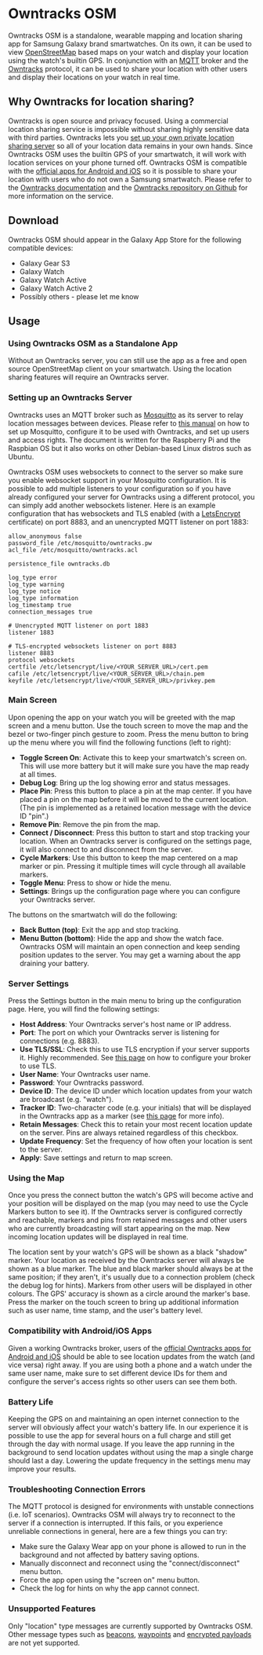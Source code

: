 # Owntracks OSM
Owntracks OSM is a standalone, wearable mapping and location sharing app for Samsung Galaxy brand smartwatches. On its own, it can be used to view [OpenStreetMap](https://www.openstreetmap.org) based maps on your watch and display your location using the watch's builtin GPS. In conjunction with an [MQTT](https://mqtt.org) broker and the [Owntracks](https://owntracks.org) protocol, it can be used to share your location with other users and display their locations on your watch in real time.

## Why Owntracks for location sharing?
Owntracks is open source and privacy focused. Using a commercial location sharing service is impossible without sharing highly sensitive data with third parties. Owntracks lets you [set up your own private location sharing server](https://owntracks.org/booklet/guide/broker) so all of your location data remains in your own hands. Since Owntracks OSM uses the builtin GPS of your smartwatch, it will work with location services on your phone turned off. Owntracks OSM is compatible with the [official apps for Android and iOS](https://owntracks.org/booklet/guide/apps) so it is possible to share your location with users who do not own a Samsung smartwatch. Please refer to the [Owntracks documentation](https://owntracks.org/booklet) and the [Owntracks repository on Github](https://github.com/owntracks) for more information on the service.

## Download
Owntracks OSM should appear in the Galaxy App Store for the following compatible devices:
* Galaxy Gear S3
* Galaxy Watch
* Galaxy Watch Active
* Galaxy Watch Active 2
* Possibly others - please let me know

## Usage
### Using Owntracks OSM as a Standalone App
Without an Owntracks server, you can still use the app as a free and open source OpenStreetMap client on your smartwatch. Using the location sharing features will require an Owntracks server.

### Setting up an Owntracks Server
Owntracks uses an MQTT broker such as [Mosquitto](https://mosquitto.org) as its server to relay location messages between devices. Please refer to [this manual](https://owntracks.org/booklet/guide/broker) on how to set up Mosquitto, configure it to be used with Owntracks, and set up users and access rights. The document is written for the Raspberry Pi and the Raspbian OS but it also works on other Debian-based Linux distros such as Ubuntu.

Owntracks OSM uses websockets to connect to the server so make sure you enable websocket support in your Mosquitto configuration. It is possible to add multiple listeners to your configuration so if you have already configured your server for Owntracks using a different protocol, you can simply add another websockets listener. Here is an example configuration that has websockets and TLS enabled (with a [LetsEncrypt](https://letsencrypt.org) certificate) on port 8883, and an unencrypted MQTT listener on port 1883: 

```
allow_anonymous false
password_file /etc/mosquitto/owntracks.pw
acl_file /etc/mosquitto/owntracks.acl

persistence_file owntracks.db

log_type error
log_type warning
log_type notice
log_type information
log_timestamp true
connection_messages true

# Unencrypted MQTT listener on port 1883
listener 1883

# TLS-encrypted websockets listener on port 8883
listener 8883
protocol websockets
certfile /etc/letsencrypt/live/<YOUR_SERVER_URL>/cert.pem
cafile /etc/letsencrypt/live/<YOUR_SERVER_URL>/chain.pem
keyfile /etc/letsencrypt/live/<YOUR_SERVER_URL>/privkey.pem
```


### Main Screen
Upon opening the app on your watch you will be greeted with the map screen and a menu button. Use the touch screen to move the map and the bezel or two-finger pinch gesture to zoom. Press the menu button to bring up the menu where you will find the following functions (left to right):

* **Toggle Screen On**: Activate this to keep your smartwatch's screen on. This will use more battery but it will make sure you have the map ready at all times.
* **Debug Log**: Bring up the log showing error and status messages.
* **Place Pin**: Press this button to place a pin at the map center. If you have placed a pin on the map before it will be moved to the current location. (The pin is implemented as a retained location message with the device ID "pin".)
* **Remove Pin**: Remove the pin from the map.
* **Connect / Disconnect**: Press this button to start and stop tracking your location. When an Owntracks server is configured on the settings page, it will also connect to and disconnect from the server.
* **Cycle Markers**: Use this button to keep the map centered on a map marker or pin. Pressing it multiple times will cycle through all available markers.
* **Toggle Menu**: Press to show or hide the menu.
* **Settings**: Brings up the configuration page where you can configure your Owntracks server.

The buttons on the smartwatch will do the following:
* **Back Button (top)**: Exit the app and stop tracking.
* **Menu Button (bottom)**: Hide the app and show the watch face. Owntracks OSM will maintain an open connection and keep sending position updates to the server. You may get a warning about the app draining your battery.

### Server Settings
Press the Settings button in the main menu to bring up the configuration page. Here, you will find the following settings:

* **Host Address**: Your Owntracks server's host name or IP address.
* **Port**: The port on which your Owntracks server is listening for connections (e.g. 8883).
* **Use TLS/SSL**: Check this to use TLS encryption if your server supports it. Highly recommended. See [this page](https://owntracks.org/booklet/features/tls/#configure-tls-on-the-mosquitto-broker) on how to configure your broker to use TLS.
* **User Name**: Your Owntracks user name.
* **Password**: Your Owntracks password.
* **Device ID**: The device ID under which location updates from your watch are broadcast (e.g. "watch").
* **Tracker ID**: Two-character code (e.g. your initials) that will be displayed in the Owntracks app as a marker (see [this page](https://owntracks.org/booklet/features/tid) for more info).
* **Retain Messages**: Check this to retain your most recent location update on the server. Pins are always retained regardless of this checkbox.
* **Update Frequency**: Set the frequency of how often your location is sent to the server.
* **Apply**: Save settings and return to map screen.

### Using the Map
Once you press the connect button the watch's GPS will become active and your position will be displayed on the map (you may need to use the Cycle Markers button to see it). If the Owntracks server is configured correctly and reachable, markers and pins from retained messages and other users who are currently broadcasting will start appearing on the map. New incoming location updates will be displayed in real time.

The location sent by your watch's GPS will be shown as a black "shadow" marker. Your location as received by the Owntracks server will always be shown as a blue marker. The blue and black marker should always be at the same position; if they aren't, it's usually due to a connection problem (check the debug log for hints). Markers from other users will be displayed in other colours. The GPS' accuracy is shown as a circle around the marker's base. Press the marker on the touch screen to bring up additional information such as user name, time stamp, and the user's battery level.

### Compatibility with Android/iOS Apps
Given a working Owntracks broker, users of the [official Owntracks apps for Android and iOS](https://owntracks.org/booklet/guide/apps) should be able to see location updates from the watch (and vice versa) right away. If you are using both a phone and a watch under the same user name, make sure to set different device IDs for them and configure the server's access rights so other users can see them both.

### Battery Life
Keeping the GPS on and maintaining an open internet connection to the server will obviously affect your watch's battery life. In our experience it is possible to use the app for several hours on a full charge and still get through the day with normal usage. If you leave the app running in the background to send location updates without using the map a single charge should last a day. Lowering the update frequency in the settings menu may improve your results.

### Troubleshooting Connection Errors
The MQTT protocol is designed for environments with unstable connections (i.e. IoT scenarios). Owntracks OSM will always try to reconnect to the server if a connection is interrupted. If this fails, or you experience unreliable connections in general, here are a few things you can try:

* Make sure the Galaxy Wear app on your phone is allowed to run in the background and not affected by battery saving options.
* Manually disconnect and reconnect using the "connect/disconnect" menu button.
* Force the app open using the "screen on" menu button.
* Check the log for hints on why the app cannot connect.

### Unsupported Features
Only "location" type messages are currently supported by Owntracks OSM. Other message types such as [beacons](https://owntracks.org/booklet/features/beacons), [waypoints](https://owntracks.org/booklet/features/waypoints)
and [encrypted payloads](https://owntracks.org/booklet/features/encrypt) are not yet supported.
